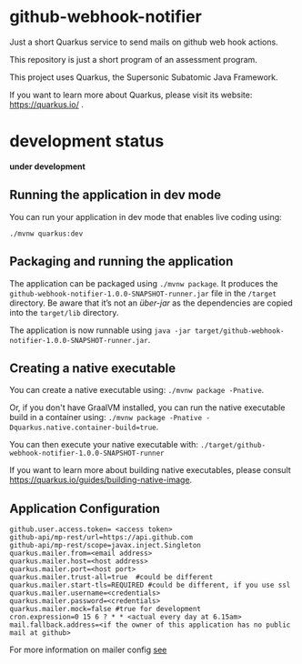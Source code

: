 # github-webhook-notifier 

Just a short Quarkus service to send mails on github web hook actions.

This repository is just a short program of an assessment program.


This project uses Quarkus, the Supersonic Subatomic Java Framework.

If you want to learn more about Quarkus, please visit its website: https://quarkus.io/ .

# development status
**under development**

## Running the application in dev mode

You can run your application in dev mode that enables live coding using:
```
./mvnw quarkus:dev
```

## Packaging and running the application

The application can be packaged using `./mvnw package`.
It produces the `github-webhook-notifier-1.0.0-SNAPSHOT-runner.jar` file in the `/target` directory.
Be aware that it’s not an _über-jar_ as the dependencies are copied into the `target/lib` directory.

The application is now runnable using `java -jar target/github-webhook-notifier-1.0.0-SNAPSHOT-runner.jar`.

## Creating a native executable

You can create a native executable using: `./mvnw package -Pnative`.

Or, if you don't have GraalVM installed, you can run the native executable build in a container using: `./mvnw package -Pnative -Dquarkus.native.container-build=true`.

You can then execute your native executable with: `./target/github-webhook-notifier-1.0.0-SNAPSHOT-runner`

If you want to learn more about building native executables, please consult https://quarkus.io/guides/building-native-image.

## Application Configuration
```
github.user.access.token= <access token>
github-api/mp-rest/url=https://api.github.com
github-api/mp-rest/scope=javax.inject.Singleton
quarkus.mailer.from=<email address>
quarkus.mailer.host=<host address>
quarkus.mailer.port=<host port>
quarkus.mailer.trust-all=true  #could be different 
quarkus.mailer.start-tls=REQUIRED #could be different, if you use ssl
quarkus.mailer.username=<credentials>
quarkus.mailer.password=<credentials>
quarkus.mailer.mock=false #true for development
cron.expression=0 15 6 ? * * <actual every day at 6.15am>
mail.fallback.address=<if the owner of this application has no public mail at github>
```
For more information on mailer config [see](https://quarkus.io/guides/mailer)

